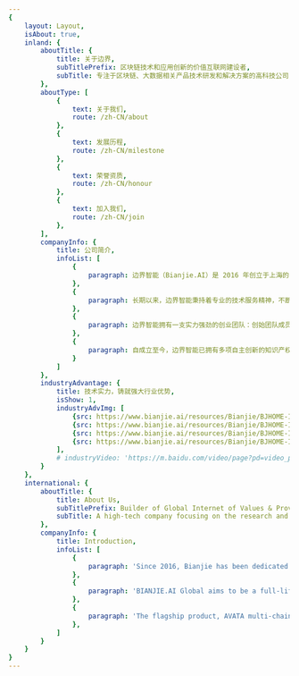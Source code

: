 ```yaml
---
{
    layout: Layout,
    isAbout: true,
    inland: {
        aboutTitle: {
            title: 关于边界,
            subTitlePrefix: 区块链技术和应用创新的价值互联网建设者,
            subTitle: 专注于区块链、大数据相关产品技术研发和解决方案的⾼科技公司
        },
        aboutType: [
            {
                text: 关于我们,
                route: /zh-CN/about
            },
            {
                text: 发展历程,
                route: /zh-CN/milestone
            },
            {
                text: 荣誉资质,
                route: /zh-CN/honour
            },
            {
                text: 加入我们,
                route: /zh-CN/join
            },
        ],
        companyInfo: {
            title: 公司简介,
            infoList: [
                {
                    paragraph: 边界智能（Bianjie.AI）是 2016 年创立于上海的国家高新技术企业和专精特新企业，同时也是以香港为全球总部、服务国际市场的区块链技术创新团队。边界智能专注于区块链技术支持的下一代互联网（Web3）应用服务，以区块链跨链、NFT 技术及大数据隐私保护技术为核心，自主研发了支持分布式商业系统的多链跨链分布式应用服务平台AVATA、开放许可链文昌链、企业级基础链 IRITA等核心产品，在 Web3 、元宇宙、数字银行、跨境贸易、大数据隐私保护等领域持续推进创新与合规并举的应用落地，创造商业价值。在坚持自主创新的同时，边界智能还积极参与全球开源协作，受邀为包括 Cosmos/IRISHUB 等在内的全球多个区块链网络贡献跨链领域核心代码，致力于构建全球互联互通价值互联网。
                },
                {
                    paragraph: 长期以来，边界智能秉持着专业的技术服务精神，不断更新升级核心产品和服务体系，持续带来具有引领性和推动性的区块链技术创新和应用实践丰富成果。截至 2023 年 4 月，AVATA 及文昌链已经服务了近 3000分布式商业应用/项目上线运营。作为 Cosmos/IRISHUB 核心技术贡献者，边界智能始终深耕跨链技术领域，其开发的开源代码被数十个全球区块链网络所采用，技术团队为 Cosmos SDK 贡献了 包括跨链NFT等协议设计及代码实现，并在Cosmos基金会支持下发起了2023年跨链NFT全球网络安全攻防大赛及应用创新黑客松活动。
                },
                {
                    paragraph: 边界智能拥有一支实力强劲的创业团队：创始团队成员曾在 IBM Watson 研究院、万向区块链、中国金融在线等国内外知名科技企业担任高管，有着长远的技术前瞻力、敏锐的市场洞察力和广阔的国际视野；核心研发成员毕业于卡内基梅隆大学（CMU）、马里兰大学（UMCP）、清华大学、复旦大学、上海交通大学、中国人民大学等全球一流学府，覆盖计算机工程、自动化、算法与软件开发等专业，在区块链技术研发及市场拓展方面均拥有深厚的经验积累和专业优势。
                },
                {
                    paragraph: 自成立至今，边界智能已拥有多项自主创新的知识产权，并参与了中国科协新一代信息技术系列丛书《区块链导论》等行业权威文献的编撰。边界智能已先后获得「上海市专精特新中小企业」「优秀区块链企业TOP 20」「最受投资人欢迎的区块链企业10强」「全国区块链技术应用精选案例专辑」「 中国区块链领军企业」「 福布斯中国 Web 3.0 创新先锋」「区块链优秀创业者」等数十项团队及个人荣誉，受到了来自行业、市场和社会的高度肯定。未来，边界智能也将始终秉承「专业、创新、开放」的价值观，以「成为全球备受尊重的区块链创新团队，构建全球互联互通商业价值互联网，为合作伙伴及行业创造深远价值」为企业愿景，持续推动应用区块链前沿技术服务全球实体经济。
                }
            ]
        },
        industryAdvantage: {
            title: 技术实力，铸就强大行业优势,
            isShow: 1,
            industryAdvImg: [
                {src: https://www.bianjie.ai/resources/Bianjie/BJHOME-IMAGE/about-us/1.png},
                {src: https://www.bianjie.ai/resources/Bianjie/BJHOME-IMAGE/about-us/2.png},
                {src: https://www.bianjie.ai/resources/Bianjie/BJHOME-IMAGE/about-us/3.png},
                {src: https://www.bianjie.ai/resources/Bianjie/BJHOME-IMAGE/about-us/4.png},
            ],
            # industryVideo: 'https://m.baidu.com/video/page?pd=video_page&nid=16636888572505741568&sign=4003613747986156398&word=%E6%AD%A3%E8%83%BD%E9%87%8F%E7%9F%AD%E8%A7%86%E9%A2%91%E4%B8%8B%E8%BD%BD&oword=%E6%AD%A3%E8%83%BD%E9%87%8F%E7%9F%AD%E8%A7%86%E9%A2%91%E4%B8%8B%E8%BD%BD&atn=index&frsrcid=4185&ext={%22jsy%22:1}&top={%22sfhs%22:1,%22_hold%22:2}&compilation_ext={%22hejiNid%22:%224360048695266897456%22,%22hjtab%22:1,%22compilation_id%22:%2213418543451505289897%22}&sl=4&fr0=A&fr1=A&lid=7881791165422909855&referlid=7881791165422909855&ms=1&frorder=1&_t=1630656217352'
        }
    },
    international: {
        aboutTitle: {
            title: About Us,
            subTitlePrefix: Builder of Global Internet of Values & Provider of Web 3.0 Blockchain Infrastructure Service,
            subTitle: A high-tech company focusing on the research and development of blockchain and big-data products，technology，and solutions
        },
        companyInfo: {
            title: Introduction,
            infoList: [
                {
                    paragraph: 'Since 2016, Bianjie has been dedicated to building a globally interconnected Internet of Value. It serves as the core technology and operational service team for the Open Permissioned Blockchain, WenChang Chain, and is a core open-source developer team for various global blockchain networks, including Cosmos/IRISnet.'
                },
                {
                    paragraph: 'BIANJIE.AI Global aims to be a full-lifecycle professional service provider in the blockchain industry, serving the global market. Its primary focus lies in Next-Generation Internet (Web3) application services, with blockchain interoperability, NFTs, and smart contracts as the core. Leveraging mainstream public chains and permissioned chains such as WenChang Chain, Cosmos, IRISnet, and Ethereum as the foundation, Blockbeat continuously drives the implementation of high-value innovative business applications in sectors like Web3, metaverse, digital finance, and cross-border trade. Its ultimate objective is to create business value for clients and partners. '
                },
                {
                    paragraph: 'The flagship product, AVATA multi-chain/cross-chain distributed business system service platform,  enables the rapid development of secure and user-friendly Web3 applications. It supports Web3-oriented consumer scenarios, while also providing integrated services for merchants to onboard and process cryptocurrency payments/withdrawals in collaboration with compliant financial institutions.'
                },
            ]
        }
    }
}
---
```


